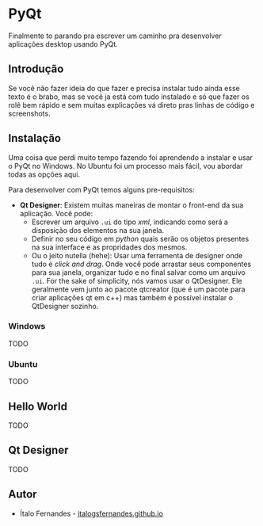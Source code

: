 # PyQt
Finalmente to parando pra escrever um caminho pra desenvolver aplicações desktop usando PyQt.

## Introdução

Se você não fazer ideia do que fazer e precisa instalar tudo ainda esse texto
é o brabo, mas se você ja está com tudo instalado e só que fazer os rolê bem
rápido e sem muitas explicações vá direto pras linhas de código e screenshots.

## Instalação

Uma coisa que perdi muito tempo fazendo foi aprendendo a instalar e usar o PyQt
no Windows. No Ubuntu foi um processo mais fácil, vou abordar todas as opções
aqui.

Para desenvolver com PyQt temos alguns pre-requisitos:

* **Qt Designer**: Existem muitas maneiras de montar o front-end da sua aplicação.
 Você pode:
    * Escrever um arquivo `.ui` do tipo *xml*, indicando como será a
    disposição dos elementos na sua janela.
    * Definir no seu código em *python* quais serão os objetos presentes na
    sua interface e as propridades dos mesmos.
    * Ou o jeito nutella (hehe): Usar uma ferramenta de designer onde tudo é
    *click and drag*. Onde você pode arrastar seus componentes para sua janela,
    organizar tudo e no final salvar como um arquivo `.ui`.
For the sake of simplicity, nós vamos usar o QtDesigner. Ele geralmente vem
junto ao pacote qtcreator (que é um pacote para criar aplicações qt em c++) mas
também é possível instalar o QtDesigner sozinho.


### Windows

TODO

### Ubuntu

TODO

## Hello World

TODO

## Qt Designer

TODO

## Autor

* Ítalo Fernandes - [italogsfernandes.github.io](https://italogsfernandes.github.io)

